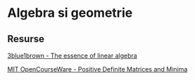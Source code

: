 # Algebra si geometrie

## Resurse

[3blue1brown - The essence of linear algebra](https://www.youtube.com/playlist?list=PLZHQObOWTQDPD3MizzM2xVFitgF8hE_ab)

[MIT OpenCourseWare - Positive Definite Matrices and Minima](https://www.youtube.com/watch?v=cfn2ZUuWPd0)